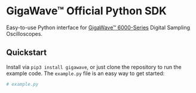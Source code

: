 # GigaWave™ Official Python SDK
Easy-to-use Python interface for [GigaWave™ 6000-Series](https://sjl-instruments.com) Digital Sampling Oscilloscopes.

## Quickstart
Install via `pip3 install gigawave`, or just clone the repository to run the example code.
The `example.py` file is an easy way to get started:
```python
# example.py
```

